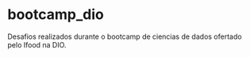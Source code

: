 # bootcamp_dio
Desafios realizados durante o bootcamp de ciencias de dados ofertado pelo Ifood na DIO.
